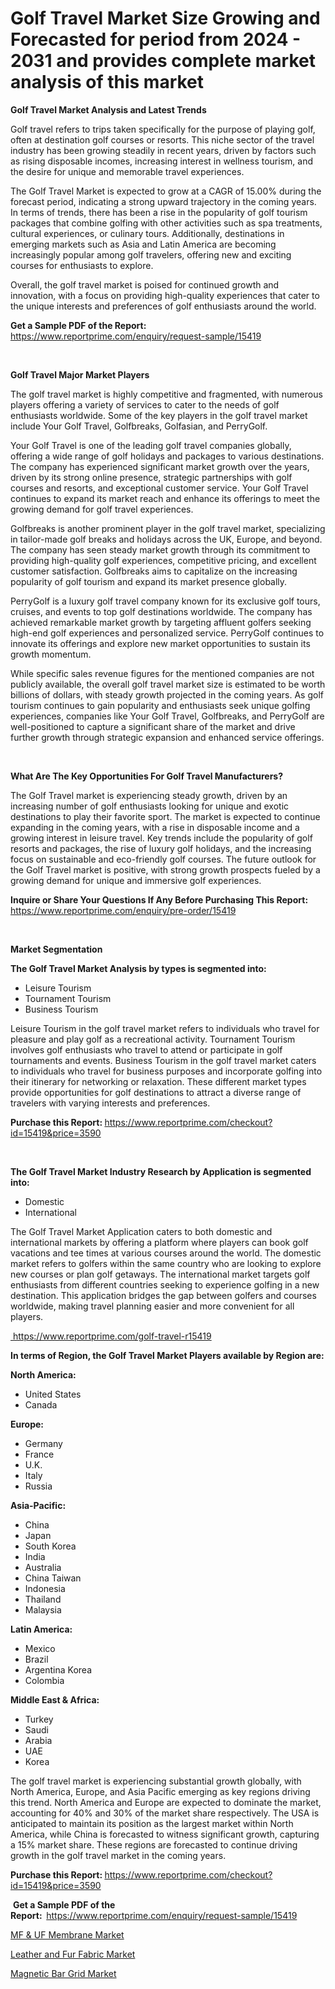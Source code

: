 <p><h1>Golf Travel Market Size Growing and Forecasted for period from 2024 - 2031 and provides complete market analysis of this market</h1></p><p><strong>Golf Travel Market Analysis and Latest Trends</strong></p>
<p><p>Golf travel refers to trips taken specifically for the purpose of playing golf, often at destination golf courses or resorts. This niche sector of the travel industry has been growing steadily in recent years, driven by factors such as rising disposable incomes, increasing interest in wellness tourism, and the desire for unique and memorable travel experiences.</p><p>The Golf Travel Market is expected to grow at a CAGR of 15.00% during the forecast period, indicating a strong upward trajectory in the coming years. In terms of trends, there has been a rise in the popularity of golf tourism packages that combine golfing with other activities such as spa treatments, cultural experiences, or culinary tours. Additionally, destinations in emerging markets such as Asia and Latin America are becoming increasingly popular among golf travelers, offering new and exciting courses for enthusiasts to explore.</p><p>Overall, the golf travel market is poised for continued growth and innovation, with a focus on providing high-quality experiences that cater to the unique interests and preferences of golf enthusiasts around the world.</p></p>
<p><strong>Get a Sample PDF of the Report:&nbsp;</strong> <a href="https://www.reportprime.com/enquiry/request-sample/15419">https://www.reportprime.com/enquiry/request-sample/15419</a></p>
<p>&nbsp;</p>
<p><strong>Golf Travel Major Market Players</strong></p>
<p><p>The golf travel market is highly competitive and fragmented, with numerous players offering a variety of services to cater to the needs of golf enthusiasts worldwide. Some of the key players in the golf travel market include Your Golf Travel, Golfbreaks, Golfasian, and PerryGolf.</p><p>Your Golf Travel is one of the leading golf travel companies globally, offering a wide range of golf holidays and packages to various destinations. The company has experienced significant market growth over the years, driven by its strong online presence, strategic partnerships with golf courses and resorts, and exceptional customer service. Your Golf Travel continues to expand its market reach and enhance its offerings to meet the growing demand for golf travel experiences.</p><p>Golfbreaks is another prominent player in the golf travel market, specializing in tailor-made golf breaks and holidays across the UK, Europe, and beyond. The company has seen steady market growth through its commitment to providing high-quality golf experiences, competitive pricing, and excellent customer satisfaction. Golfbreaks aims to capitalize on the increasing popularity of golf tourism and expand its market presence globally.</p><p>PerryGolf is a luxury golf travel company known for its exclusive golf tours, cruises, and events to top golf destinations worldwide. The company has achieved remarkable market growth by targeting affluent golfers seeking high-end golf experiences and personalized service. PerryGolf continues to innovate its offerings and explore new market opportunities to sustain its growth momentum.</p><p>While specific sales revenue figures for the mentioned companies are not publicly available, the overall golf travel market size is estimated to be worth billions of dollars, with steady growth projected in the coming years. As golf tourism continues to gain popularity and enthusiasts seek unique golfing experiences, companies like Your Golf Travel, Golfbreaks, and PerryGolf are well-positioned to capture a significant share of the market and drive further growth through strategic expansion and enhanced service offerings.</p></p>
<p>&nbsp;</p>
<p><strong>What Are The Key Opportunities For Golf Travel Manufacturers?</strong></p>
<p><p>The Golf Travel market is experiencing steady growth, driven by an increasing number of golf enthusiasts looking for unique and exotic destinations to play their favorite sport. The market is expected to continue expanding in the coming years, with a rise in disposable income and a growing interest in leisure travel. Key trends include the popularity of golf resorts and packages, the rise of luxury golf holidays, and the increasing focus on sustainable and eco-friendly golf courses. The future outlook for the Golf Travel market is positive, with strong growth prospects fueled by a growing demand for unique and immersive golf experiences.</p></p>
<p><strong>Inquire or Share Your Questions If Any Before Purchasing This Report:</strong> <a href="https://www.reportprime.com/enquiry/pre-order/15419">https://www.reportprime.com/enquiry/pre-order/15419</a></p>
<p>&nbsp;</p>
<p><strong>Market Segmentation</strong></p>
<p><strong>The Golf Travel Market Analysis by types is segmented into:</strong></p>
<p><ul><li>Leisure Tourism</li><li>Tournament Tourism</li><li>Business Tourism</li></ul></p>
<p><p>Leisure Tourism in the golf travel market refers to individuals who travel for pleasure and play golf as a recreational activity. Tournament Tourism involves golf enthusiasts who travel to attend or participate in golf tournaments and events. Business Tourism in the golf travel market caters to individuals who travel for business purposes and incorporate golfing into their itinerary for networking or relaxation. These different market types provide opportunities for golf destinations to attract a diverse range of travelers with varying interests and preferences.</p></p>
<p><strong>Purchase this Report:&nbsp;</strong><a href="https://www.reportprime.com/checkout?id=15419&price=3590">https://www.reportprime.com/checkout?id=15419&price=3590</a></p>
<p>&nbsp;</p>
<p><strong>The Golf Travel Market Industry Research by Application is segmented into:</strong></p>
<p><ul><li>Domestic</li><li>International</li></ul></p>
<p><p>The Golf Travel Market Application caters to both domestic and international markets by offering a platform where players can book golf vacations and tee times at various courses around the world. The domestic market refers to golfers within the same country who are looking to explore new courses or plan golf getaways. The international market targets golf enthusiasts from different countries seeking to experience golfing in a new destination. This application bridges the gap between golfers and courses worldwide, making travel planning easier and more convenient for all players.</p></p>
<p><a href="https://www.reportprime.com/golf-travel-r15419">&nbsp;https://www.reportprime.com/golf-travel-r15419</a></p>
<p><strong>In terms of Region, the Golf Travel Market Players available by Region are:</strong></p>
<p>
    <p> <strong> North America: </strong>
        <ul>
            <li>United States</li>
            <li>Canada</li>
        </ul>
        </p> 
    <p> <strong> Europe: </strong>
        <ul>
            <li>Germany</li>
            <li>France</li>
            <li>U.K.</li>
            <li>Italy</li>
            <li>Russia</li>
        </ul>
        </p> 
    <p> <strong> Asia-Pacific: </strong>
        <ul>
            <li>China</li>
            <li>Japan</li>
            <li>South Korea</li>
            <li>India</li>
            <li>Australia</li>
            <li>China Taiwan</li>
            <li>Indonesia</li>
            <li>Thailand</li>
            <li>Malaysia</li>
        </ul>
        </p> 
    <p> <strong> Latin America: </strong>
        <ul>
            <li>Mexico</li>
            <li>Brazil</li>
            <li>Argentina Korea</li>
            <li>Colombia</li>
        </ul>
        </p> 
    <p> <strong> Middle East & Africa: </strong>
        <ul>
            <li>Turkey</li>
            <li>Saudi</li>
            <li>Arabia</li>
            <li>UAE</li>
            <li>Korea</li>
        </ul>
    </p>
    </p>
<p><p>The golf travel market is experiencing substantial growth globally, with North America, Europe, and Asia Pacific emerging as key regions driving this trend. North America and Europe are expected to dominate the market, accounting for 40% and 30% of the market share respectively. The USA is anticipated to maintain its position as the largest market within North America, while China is forecasted to witness significant growth, capturing a 15% market share. These regions are forecasted to continue driving growth in the golf travel market in the coming years.</p></p>
<p><strong>Purchase this Report: </strong><a href="https://www.reportprime.com/checkout?id=15419&price=3590">https://www.reportprime.com/checkout?id=15419&price=3590</a></p>
<p>&nbsp;<strong>Get a Sample PDF of the Report:&nbsp;&nbsp;</strong><a href="https://www.reportprime.com/enquiry/request-sample/15419">https://www.reportprime.com/enquiry/request-sample/15419</a></p>
<p><strong></strong></p>
<p><p><a href="https://www.linkedin.com/pulse/mf-amp-uf-membrane-market-size-focuses-dynamics-in-depth-chhve?trackingId=AQvUzQTZp5BWiAD3rqrCoQ%3D%3D">MF & UF Membrane Market</a></p><p><a href="https://www.linkedin.com/pulse/leather-fur-fabric-market-provides-detailed-segmentation-1zsde?trackingId=I8nzvHiNEBVrxAcX6SuXYA%3D%3D">Leather and Fur Fabric Market</a></p><p><a href="https://www.linkedin.com/pulse/magnetic-bar-grid-market-size-share-amp-trends-analysis-unk8e?trackingId=%2B2lXLY5YvnTFmHD0qePatA%3D%3D">Magnetic Bar Grid Market</a></p></p>